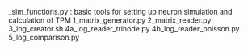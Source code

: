 _sim_functions.py : basic tools for setting up neuron simulation and calculation of TPM
1_matrix_generator.py
2_matrix_reader.py
3_log_creator.sh
4a_log_reader_trinode.py
4b_log_reader_poisson.py
5_log_comparison.py

